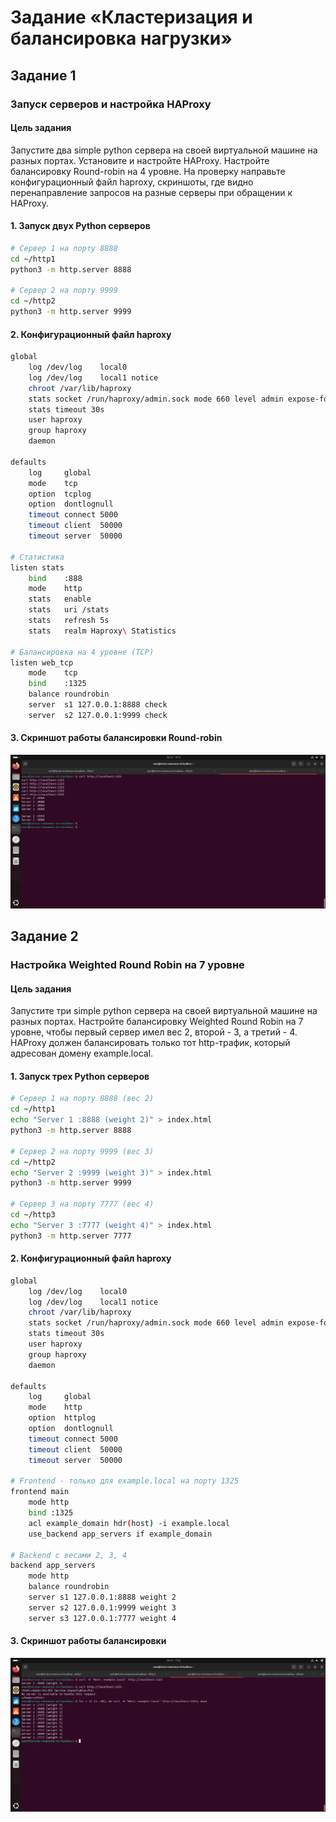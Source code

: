 # Задание «Кластеризация и балансировка нагрузки»


## Задание 1

### Запуск серверов и настройка HAProxy

#### Цель задания
Запустите два simple python сервера на своей виртуальной машине на разных портах. Установите и настройте HAProxy. Настройте балансировку Round-robin на 4 уровне.
На проверку направьте конфигурационный файл haproxy, скриншоты, где видно перенаправление запросов на разные серверы при обращении к HAProxy.

#### 1. Запуск двух Python серверов
```bash
# Сервер 1 на порту 8888
cd ~/http1
python3 -m http.server 8888

# Сервер 2 на порту 9999  
cd ~/http2
python3 -m http.server 9999
```
#### 2. Конфигурационный файл haproxy
```bash 
global
    log /dev/log    local0
    log /dev/log    local1 notice
    chroot /var/lib/haproxy
    stats socket /run/haproxy/admin.sock mode 660 level admin expose-fd listeners
    stats timeout 30s
    user haproxy
    group haproxy
    daemon

defaults
    log     global
    mode    tcp
    option  tcplog
    option  dontlognull
    timeout connect 5000
    timeout client  50000
    timeout server  50000

# Статистика
listen stats
    bind    :888
    mode    http
    stats   enable
    stats   uri /stats
    stats   refresh 5s
    stats   realm Haproxy\ Statistics

# Балансировка на 4 уровне (TCP)
listen web_tcp
    mode    tcp
    bind    :1325
    balance roundrobin
    server  s1 127.0.0.1:8888 check
    server  s2 127.0.0.1:9999 check
```
#### 3. Скриншот работы балансировки Round-robin
![Round-robin балансировка на уровне 4](roundrobin4.png)

## Задание 2

### Настройка Weighted Round Robin на 7 уровне

#### Цель задания
Запустите три simple python сервера на своей виртуальной машине на разных портах. Настройте балансировку Weighted Round Robin на 7 уровне, чтобы первый сервер имел вес 2, второй - 3, а третий - 4. HAProxy должен балансировать только тот http-трафик, который адресован домену example.local.

#### 1. Запуск трех Python серверов
```bash
# Сервер 1 на порту 8888 (вес 2)
cd ~/http1
echo "Server 1 :8888 (weight 2)" > index.html
python3 -m http.server 8888

# Сервер 2 на порту 9999 (вес 3)  
cd ~/http2
echo "Server 2 :9999 (weight 3)" > index.html
python3 -m http.server 9999

# Сервер 3 на порту 7777 (вес 4)
cd ~/http3  
echo "Server 3 :7777 (weight 4)" > index.html
python3 -m http.server 7777
```
#### 2. Конфигурационный файл haproxy
```bash 
global
    log /dev/log    local0
    log /dev/log    local1 notice
    chroot /var/lib/haproxy
    stats socket /run/haproxy/admin.sock mode 660 level admin expose-fd listeners
    stats timeout 30s
    user haproxy
    group haproxy
    daemon

defaults
    log     global
    mode    http
    option  httplog
    option  dontlognull
    timeout connect 5000
    timeout client  50000
    timeout server  50000

# Frontend - только для example.local на порту 1325
frontend main
    mode http
    bind :1325
    acl example_domain hdr(host) -i example.local
    use_backend app_servers if example_domain

# Backend с весами 2, 3, 4
backend app_servers
    mode http
    balance roundrobin
    server s1 127.0.0.1:8888 weight 2
    server s2 127.0.0.1:9999 weight 3
    server s3 127.0.0.1:7777 weight 4
```
#### 3. Скриншот работы балансировки
![Weighted Round Robin балансировка](weightedroundrobin.png)

